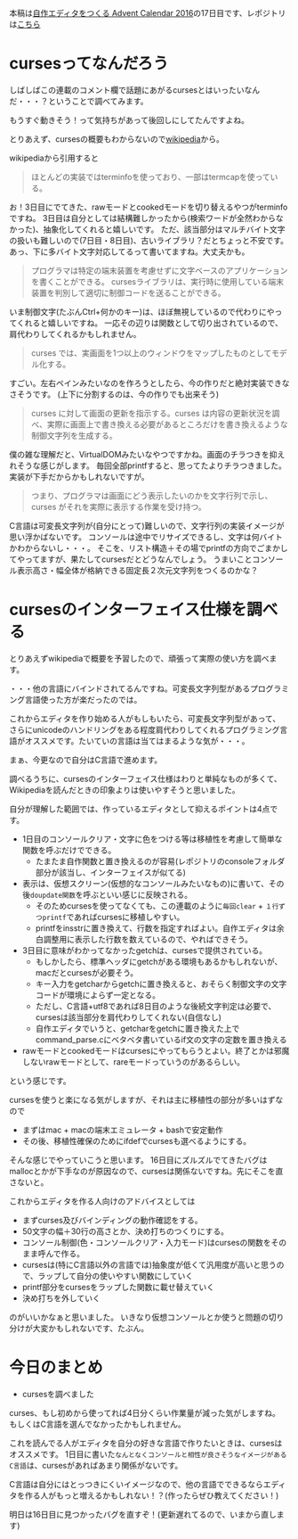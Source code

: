 本稿は[自作エディタをつくる Advent Calendar 2016](http://qiita.com/advent-calendar/2016/make_editor)の17日目です、レポジトリは[こちら](https://github.com/tinyco/tiny_code_editor)

# cursesってなんだろう

しばしばこの連載のコメント欄で話題にあがるcursesとはいったいなんだ・・・？ということで調べてみます。

もうすぐ動きそう！って気持ちがあって後回しにしてたんですよね。

とりあえず、cursesの概要もわからないので[wikipedia](https://ja.wikipedia.org/wiki/Curses)から。

wikipediaから引用すると

> ほとんどの実装ではterminfoを使っており、一部はtermcapを使っている。

お！3日目にでてきた、rawモードとcookedモードを切り替えるやつがterminfoですね。
3日目は自分としては結構難しかったから(検索ワードが全然わからなかった)、抽象化してくれると嬉しいです。
ただ、該当部分はマルチバイト文字の扱いも難しいので(7日目・8日目)、古いライブラリ？だとちょっと不安です。
あっ、下に多バイト文字対応してるって書いてますね。大丈夫かも。

> プログラマは特定の端末装置を考慮せずに文字ベースのアプリケーションを書くことができる。
> cursesライブラリは、実行時に使用している端末装置を判別して適切に制御コードを送ることができる。

いま制御文字(たぶんCtrl+何かのキー)は、ほぼ無視しているので代わりにやってくれると嬉しいですね。
一応その辺りは関数として切り出されているので、肩代わりしてくれるかもしれません。

> curses では、実画面を1つ以上のウィンドウをマップしたものとしてモデル化する。

すごい。左右ペインみたいなのを作ろうとしたら、今の作りだと絶対実装できなさそうです。
(上下に分割するのは、今の作りでも出来そう)

> curses に対して画面の更新を指示する。curses は内容の更新状況を調べ、実際に画面上で書き換える必要があるところだけを書き換えるような制御文字列を生成する。

僕の雑な理解だと、VirtualDOMみたいなやつですかね。画面のチラつきを抑えれそうな感じがします。
毎回全部printfすると、思ってたよりチラつきました。実装が下手だからかもしれないですが。

> つまり、プログラマは画面にどう表示したいのかを文字行列で示し、curses がそれを実際に表示する作業を受け持つ。

C言語は可変長文字列が(自分にとって)難しいので、文字行列の実装イメージが思い浮かばないです。
コンソールは途中でリサイズできるし、文字は何バイトかわからないし・・・。
そこを、リスト構造＋その場でprintfの方向でごまかしてやってますが、果たしてcursesだとどうなんでしょう。
うまいことコンソール表示高さ・幅全体が格納できる固定長２次元文字列をつくるのかな？

# cursesのインターフェイス仕様を調べる

とりあえずwikipediaで概要を予習したので、頑張って実際の使い方を調べます。

・・・他の言語にバインドされてるんですね。可変長文字列型があるプログラミング言語使った方が楽だったのでは。

これからエディタを作り始める人がもしもいたら、可変長文字列型があって、
さらにunicodeのハンドリングをある程度肩代わりしてくれるプログラミング言語がオススメです。たいていの言語は当てはまるような気が・・・。

まぁ、今更なので自分はC言語で進めます。


調べるうちに、cursesのインターフェイス仕様はわりと単純なものが多くて、Wikipediaを読んだときの印象よりは使いやすそうと思いました。

自分が理解した範囲では、作っているエディタとして抑えるポイントは4点です。

- 1日目のコンソールクリア・文字に色をつける等は移植性を考慮して簡単な関数を呼ぶだけでできる。
  - たまたま自作関数と置き換えるのが容易(レポジトリのconsoleフォルダ部分が該当し、インターフェイスが似てる)
- 表示は、仮想スクリーン(仮想的なコンソールみたいなもの)に書いて、その後`doupdate関数`を呼ぶといい感じに反映される。
  - そのためcursesを使ってなくても、この連載のように`毎回clear` + `１行ずつprintf`であればcursesに移植しやすい。
  - printfをinsstrに置き換えて、行数を指定すればよい。自作エディタは余白調整用に表示した行数を数えているので、やればできそう。
- 3日目に意味がわかってなかったgetchは、cursesで提供されている。
  - もしかしたら、標準ヘッダにgetchがある環境もあるかもしれないが、macだとcursesが必要そう。
  - キー入力をgetcharからgetchに置き換えると、おそらく制御文字の文字コードが環境によらず一定となる。
  - ただし、C言語+utf8であれば8日目のような後続文字判定は必要で、cursesは該当部分を肩代わりしてくれない(自信なし)
  - 自作エディタでいうと、getcharをgetchに置き換えた上でcommand_parse.cにベタベタ書いているif文の文字の定数を置き換える
- rawモードとcookedモードはcursesにやってもらうとよい。終了とかは邪魔しないrawモードとして、rareモードっていうのがあるらしい。

という感じです。

cursesを使うと楽になる気がしますが、それは主に移植性の部分が多いはずなので

- まずはmac + macの端末エミュレータ + bashで安定動作
- その後、移植性確保のためにifdefでcursesも選べるようにする。

そんな感じでやっていこうと思います。
16日目にズルズルでてきたバグはmallocとかが下手なのが原因なので、cursesは関係ないですね。先にそこを直さないと。

これからエディタを作る人向けのアドバイスとしては

- まずcurses及びバインディングの動作確認をする。
- 50文字の幅＋30行の高さとか、決め打ちのつくりにする。
- コンソール制御(色・コンソールクリア・入力モード)はcursesの関数をそのまま呼んで作る。
- cursesは(特にC言語以外の言語では)抽象度が低くて汎用度が高いと思うので、ラップして自分の使いやすい関数にしていく
- printf部分をcursesをラップした関数に載せ替えていく
- 決め打ちを外していく

のがいいかなぁと思いました。
いきなり仮想コンソールとか使うと問題の切り分けが大変かもしれないです、たぶん。

# 今日のまとめ

- cursesを調べました

curses、もし初めから使ってれば4日分くらい作業量が減った気がしますね。
もしくはC言語を選んでなかったかもしれません。

これを読んでる人がエディタを自分の好きな言語で作りたいときは、cursesはオススメです。
1日目に書いた`なんとなくコンソールと相性が良さそうなイメージがあるC言語`は、cursesがあればあまり関係がないです。

C言語は自分にはとっつきにくいイメージなので、他の言語でできるならエディタを作る人がもっと増えるかもしれない！？(作ったらぜひ教えてください！)


明日は16日目に見つかったバグを直すぞ！(更新遅れてるので、いまから直します)